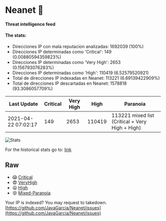 # Neanet :hocho:
#### Threat intelligence feed
#### The stats:

- Direcciones IP con mala reputacion analizadas: 1692039 (100%)
- Direcciones IP determinadas como 'Critical':  149 (0.00880594359823%)
- Direcciones IP determinadas como 'Very High':  2653 (0.156793076283%)
- Direcciones IP determinadas como 'High':  110419 (6.52579520921)
- Total de direcciones IP indexadas en Neanet:  113221 (6.69139422909%)
- Total de direcciones IP descartadas en Neanet:  1578818 (93.3086057709%)

| Last Update | Critical | Very High | High | Paranoia |
| --- | --- | --- | --- | --- |
| 2021-04-22 07:02:17 | 149 | 2653 | 110419 | 113221 mixed list (Critical + Very High + High)|

![Stats](https://docs.google.com/spreadsheets/d/e/2PACX-1vSnaNMIXVabIpDJjufMlzH7poXnshF3mgd8Is1g9ytUEzVsP5my4Trn8f-xkoLLQ38xpL3HtmUexLo6/pubchart?oid=501124687&format=image)

For the historical stats go to: [link](/stats.csv)
## Raw
- :scream: [Critical](https://raw.githubusercontent.com/JavaGarcia/Neanet/master/blacklists/neanet_critical.txt)
- :fearful: [VeryHigh](https://raw.githubusercontent.com/JavaGarcia/Neanet/master/blacklists/neanet_veryHigh.txtt)
- :frowning: [High](https://raw.githubusercontent.com/JavaGarcia/Neanet/master/blacklists/neanet_high.txt)
- :dizzy_face: [Mixed-Paranoia](https://raw.githubusercontent.com/JavaGarcia/Neanet/master/blacklists/neanet_all.txt)


Your IP is indexed? You may request to takedown. [https://github.com/JavaGarcia/Neanet/issues](https://github.com/JavaGarcia/Neanet/issues)










































































































































































































































































































































































































































































































































































































































































































































































































































































































































































































































































































































































































































































































































































































































































































































































































































































































































































































































































































































































































































































































































































































































































































































































































































































































































































































































































































































































































































































































































































































































































































































































































































































































































































































































































































































































































































































































































































































































































































































































































































































































































































































































































































































































































































































































































































































































































































































































































































































































































































































































































































































































































































































































































































































































































































































































































































































































































































































































































































































































































